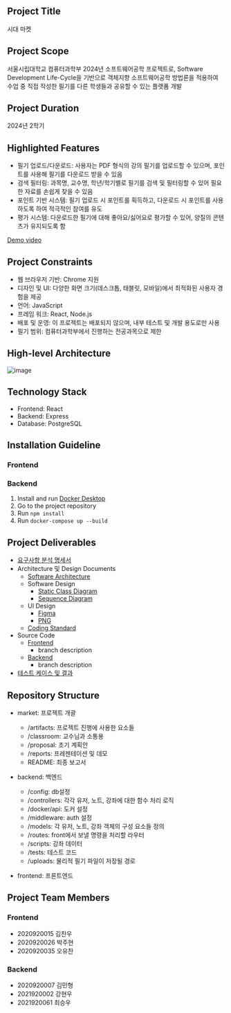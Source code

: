 ## Project Title

시대 마켓

## Project Scope

서울시립대학교 컴퓨터과학부 2024년 소프트웨어공학 프로젝트로, Software Development Life-Cycle을 기반으로 객체지향 소프트웨어공학 방법론을 적용하여 수업 중 직접 작성한 필기를 다른 학생들과 공유할 수 있는 플랫폼 개발

## Project Duration

2024년 2학기

## Highlighted Features

- 필기 업로드/다운로드: 사용자는 PDF 형식의 강의 필기를 업로드할 수 있으며, 포인트를 사용해 필기를 다운로드 받을 수 있음
- 검색 필터링: 과목명, 교수명, 학년/학기별로 필기를 검색 및 필터링할 수 있어 필요한 자료를 손쉽게 찾을 수 있음
- 포인트 기반 시스템: 필기 업로드 시 포인트를 획득하고, 다운로드 시 포인트를 사용하도록 하여 적극적인 참여를 유도
- 평가 시스템: 다운로드한 필기에 대해 좋아요/싫어요로 평가할 수 있어, 양질의 콘텐츠가 유지되도록 함

[Demo video](https://github.com/sogong24/market/blob/main/reports/demo.mp4)

## Project Constraints

- 웹 브라우저 기반: Chrome 지원
- 디자인 및 UI:  다양한 화면 크기(데스크톱, 태블릿, 모바일)에서 최적화된 사용자 경험을 제공
- 언어: JavaScript
- 프레임 워크: React, Node.js
- 배포 및 운영: 이 프로젝트는 배포되지 않으며, 내부 테스트 및 개발 용도로만 사용
- 필기 범위: 컴퓨터과학부에서 진행하는 전공과목으로 제한

## High-level Architecture

![image](https://drive.google.com/uc?export=view&id=16e7AyQfUc2vmwBfWT914vwiSi1gy8joW)

## Technology Stack
- Frontend: React
- Backend: Express
- Database: PostgreSQL

## Installation Guideline

### Frontend

### Backend

1. Install and run [Docker Desktop](https://www.docker.com)
2. Go to the project repository
3. Run `npm install`
4. Run `docker-compose up --build`

## Project Deliverables

- [요구사항 분석 명세서](https://github.com/sogong24/market/blob/main/artifacts/srs/srs-v1.2.pdf)
- Architecture 및 Design Documents
    - [Software Architecture](https://github.com/sogong24/market/blob/main/artifacts/high-level-architecture/high-level-architecture-v1.1.pdf)
    - Software Design
        - [Static Class Diagram](https://github.com/sogong24/market/blob/main/artifacts/uml-design/static-class-diagram.uxf)
        - [Sequence Diagram](https://github.com/sogong24/market/blob/main/artifacts/uml-design/sequence-diagram.uxf)
    - UI Design
        - [Figma](https://github.com/sogong24/market/blob/main/artifacts/ui-design/ui-design.fig)
        - [PNG](https://github.com/sogong24/market/blob/main/artifacts/ui-design/ui-design.png)
    - [Coding Standard](https://github.com/sogong24/market/blob/main/artifacts/coding-standard/coding-standard-v1.1.pdf)
- Source Code
    - [Frontend](https://github.com/sogong24/front)
        - branch description
    - [Backend](https://github.com/sogong24/backend)
        - branch description
- [테스트 케이스 및 결과](https://github.com/sogong24/market/blob/main/artifacts/test-cases/test-cases-v1.4.xlsx)

## Repository Structure
- market: 프로젝트 개괄
    - /artifacts: 프로젝트 진행에 사용한 요소들 
    - /classroom: 교수님과 소통용
    - /proposal: 초기 계획안
    - /reports: 프레젠테이션 및 데모
    - README: 최종 보고서

- backend: 백엔드
    - /config: db설정
    - /controllers: 각각 유저, 노트, 강좌에 대한 함수 처리 로직
    - /docker/api: 도커 설정
    - /middleware: auth 설정
    - /models: 각 유저, 노트, 강좌 객체의 구성 요소들 정의
    - /routes: front에서 보낼 명령을 처리할 라우터
    - /scripts: 강좌 데이터
    - /tests: 테스트 코드
    - /uploads: 물리적 필기 파일이 저장될 경로

- frontend: 프론트엔드

## Project Team Members

### Frontend

- 2020920015 김찬우
- 2020920026 박주현
- 2020920035 오유찬

### Backend

- 2020920007 김민형
- 2021920002 강현우
- 2021920061 최승우